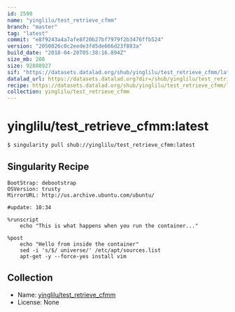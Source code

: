 ```yaml
---
id: 2590
name: "yinglilu/test_retrieve_cfmm"
branch: "master"
tag: "latest"
commit: "e8f9243a4a7afe8f20b27bf7979f2b3476ffb524"
version: "2050826c0c2eede3fd5de666d23f883a"
build_date: "2018-04-20T05:38:16.894Z"
size_mb: 208
size: 92880927
sif: "https://datasets.datalad.org/shub/yinglilu/test_retrieve_cfmm/latest/2018-04-20-e8f9243a-2050826c/2050826c0c2eede3fd5de666d23f883a.simg"
datalad_url: https://datasets.datalad.org?dir=/shub/yinglilu/test_retrieve_cfmm/latest/2018-04-20-e8f9243a-2050826c/
recipe: https://datasets.datalad.org/shub/yinglilu/test_retrieve_cfmm/latest/2018-04-20-e8f9243a-2050826c/Singularity
collection: yinglilu/test_retrieve_cfmm
---
```


# yinglilu/test_retrieve_cfmm:latest

```bash
$ singularity pull shub://yinglilu/test_retrieve_cfmm:latest
```

## Singularity Recipe

```singularity
BootStrap: debootstrap
OSVersion: trusty
MirrorURL: http://us.archive.ubuntu.com/ubuntu/

#update: 10:34

%runscript
    echo "This is what happens when you run the container..."

%post
    echo "Hello from inside the container"
    sed -i 's/$/ universe/' /etc/apt/sources.list
    apt-get -y --force-yes install vim
```

## Collection

 - Name: [yinglilu/test_retrieve_cfmm](https://github.com/yinglilu/test_retrieve_cfmm)
 - License: None

